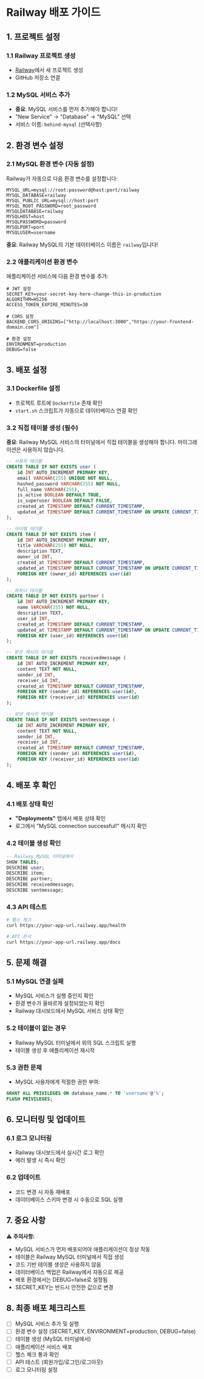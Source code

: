 # Railway 배포 가이드

## 1. 프로젝트 설정

### 1.1 Railway 프로젝트 생성
- [Railway](https://railway.app/)에서 새 프로젝트 생성
- GitHub 저장소 연결

### 1.2 MySQL 서비스 추가
- **중요**: MySQL 서비스를 먼저 추가해야 합니다!
- "New Service" → "Database" → "MySQL" 선택
- 서비스 이름: `behind-mysql` (선택사항)

## 2. 환경 변수 설정

### 2.1 MySQL 환경 변수 (자동 설정)
Railway가 자동으로 다음 환경 변수를 설정합니다:
```
MYSQL_URL=mysql://root:password@host:port/railway
MYSQL_DATABASE=railway
MYSQL_PUBLIC_URL=mysql://host:port
MYSQL_ROOT_PASSWORD=root_password
MYSQLDATABASE=railway
MYSQLHOST=host
MYSQLPASSWORD=password
MYSQLPORT=port
MYSQLUSER=username
```

**중요**: Railway MySQL의 기본 데이터베이스 이름은 `railway`입니다!

### 2.2 애플리케이션 환경 변수
애플리케이션 서비스에 다음 환경 변수를 추가:

```
# JWT 설정
SECRET_KEY=your-secret-key-here-change-this-in-production
ALGORITHM=HS256
ACCESS_TOKEN_EXPIRE_MINUTES=30

# CORS 설정
BACKEND_CORS_ORIGINS=["http://localhost:3000","https://your-frontend-domain.com"]

# 환경 설정
ENVIRONMENT=production
DEBUG=false
```

## 3. 배포 설정

### 3.1 Dockerfile 설정
- 프로젝트 루트에 `Dockerfile` 존재 확인
- `start.sh` 스크립트가 자동으로 데이터베이스 연결 확인

### 3.2 직접 테이블 생성 (필수)
**중요**: Railway MySQL 서비스의 터미널에서 직접 테이블을 생성해야 합니다. 마이그레이션은 사용하지 않습니다.

```sql
-- 사용자 테이블
CREATE TABLE IF NOT EXISTS user (
    id INT AUTO_INCREMENT PRIMARY KEY,
    email VARCHAR(255) UNIQUE NOT NULL,
    hashed_password VARCHAR(255) NOT NULL,
    full_name VARCHAR(255),
    is_active BOOLEAN DEFAULT TRUE,
    is_superuser BOOLEAN DEFAULT FALSE,
    created_at TIMESTAMP DEFAULT CURRENT_TIMESTAMP,
    updated_at TIMESTAMP DEFAULT CURRENT_TIMESTAMP ON UPDATE CURRENT_TIMESTAMP
);

-- 아이템 테이블
CREATE TABLE IF NOT EXISTS item (
    id INT AUTO_INCREMENT PRIMARY KEY,
    title VARCHAR(255) NOT NULL,
    description TEXT,
    owner_id INT,
    created_at TIMESTAMP DEFAULT CURRENT_TIMESTAMP,
    updated_at TIMESTAMP DEFAULT CURRENT_TIMESTAMP ON UPDATE CURRENT_TIMESTAMP,
    FOREIGN KEY (owner_id) REFERENCES user(id)
);

-- 파트너 테이블
CREATE TABLE IF NOT EXISTS partner (
    id INT AUTO_INCREMENT PRIMARY KEY,
    name VARCHAR(255) NOT NULL,
    description TEXT,
    user_id INT,
    created_at TIMESTAMP DEFAULT CURRENT_TIMESTAMP,
    updated_at TIMESTAMP DEFAULT CURRENT_TIMESTAMP ON UPDATE CURRENT_TIMESTAMP,
    FOREIGN KEY (user_id) REFERENCES user(id)
);

-- 받은 메시지 테이블
CREATE TABLE IF NOT EXISTS receivedmessage (
    id INT AUTO_INCREMENT PRIMARY KEY,
    content TEXT NOT NULL,
    sender_id INT,
    receiver_id INT,
    created_at TIMESTAMP DEFAULT CURRENT_TIMESTAMP,
    FOREIGN KEY (sender_id) REFERENCES user(id),
    FOREIGN KEY (receiver_id) REFERENCES user(id)
);

-- 보낸 메시지 테이블
CREATE TABLE IF NOT EXISTS sentmessage (
    id INT AUTO_INCREMENT PRIMARY KEY,
    content TEXT NOT NULL,
    sender_id INT,
    receiver_id INT,
    created_at TIMESTAMP DEFAULT CURRENT_TIMESTAMP,
    FOREIGN KEY (sender_id) REFERENCES user(id),
    FOREIGN KEY (receiver_id) REFERENCES user(id)
);
```

## 4. 배포 후 확인

### 4.1 배포 상태 확인
- **"Deployments"** 탭에서 배포 상태 확인
- 로그에서 "MySQL connection successful!" 메시지 확인

### 4.2 테이블 생성 확인
```sql
-- Railway MySQL 터미널에서
SHOW TABLES;
DESCRIBE user;
DESCRIBE item;
DESCRIBE partner;
DESCRIBE receivedmessage;
DESCRIBE sentmessage;
```

### 4.3 API 테스트
```bash
# 헬스 체크
curl https://your-app-url.railway.app/health

# API 문서
curl https://your-app-url.railway.app/docs
```

## 5. 문제 해결

### 5.1 MySQL 연결 실패
- MySQL 서비스가 실행 중인지 확인
- 환경 변수가 올바르게 설정되었는지 확인
- Railway 대시보드에서 MySQL 서비스 상태 확인

### 5.2 테이블이 없는 경우
- Railway MySQL 터미널에서 위의 SQL 스크립트 실행
- 테이블 생성 후 애플리케이션 재시작

### 5.3 권한 문제
- MySQL 사용자에게 적절한 권한 부여:
```sql
GRANT ALL PRIVILEGES ON database_name.* TO 'username'@'%';
FLUSH PRIVILEGES;
```

## 6. 모니터링 및 업데이트

### 6.1 로그 모니터링
- Railway 대시보드에서 실시간 로그 확인
- 에러 발생 시 즉시 확인

### 6.2 업데이트
- 코드 변경 시 자동 재배포
- 데이터베이스 스키마 변경 시 수동으로 SQL 실행

## 7. 중요 사항

⚠️ **주의사항:**
- MySQL 서비스가 먼저 배포되어야 애플리케이션이 정상 작동
- 테이블은 Railway MySQL 터미널에서 직접 생성
- 코드 기반 테이블 생성은 사용하지 않음
- 데이터베이스 백업은 Railway에서 자동으로 제공
- 배포 환경에서는 DEBUG=false로 설정됨
- SECRET_KEY는 반드시 안전한 값으로 변경

## 8. 최종 배포 체크리스트

- [ ] MySQL 서비스 추가 및 실행
- [ ] 환경 변수 설정 (SECRET_KEY, ENVIRONMENT=production, DEBUG=false)
- [ ] 테이블 생성 (MySQL 터미널에서)
- [ ] 애플리케이션 서비스 배포
- [ ] 헬스 체크 통과 확인
- [ ] API 테스트 (회원가입/로그인/로그아웃)
- [ ] 로그 모니터링 설정 